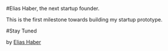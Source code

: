 #Elias Haber, the next startup founder.

This is the first milestone towards building my startup prototype.

#Stay Tuned

by [Elias Haber](https://github.com/eliashaber03/Pinteresting)
